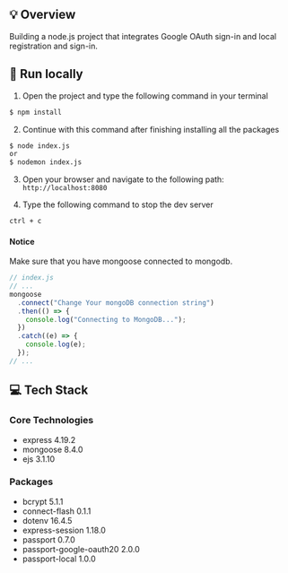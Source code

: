 ## 💡 Overview

Building a node.js project that integrates Google OAuth sign-in and local registration and sign-in.

## 🚀 Run locally

1. Open the project and type the following command in your terminal

```bash
$ npm install
```

2. Continue with this command after finishing installing all the packages

```bash
$ node index.js
or
$ nodemon index.js
```

3. Open your browser and navigate to the following path: `http://localhost:8080`

4. Type the following command to stop the dev server

```bash
ctrl + c
```

#### Notice

Make sure that you have mongoose connected to mongodb.

```js
// index.js
// ...
mongoose
  .connect("Change Your mongoDB connection string")
  .then(() => {
    console.log("Connecting to MongoDB...");
  })
  .catch((e) => {
    console.log(e);
  });
// ...
```

## 💻 Tech Stack

### Core Technologies

- express 4.19.2
- mongoose 8.4.0
- ejs 3.1.10

### Packages

- bcrypt 5.1.1
- connect-flash 0.1.1
- dotenv 16.4.5
- express-session 1.18.0
- passport 0.7.0
- passport-google-oauth20 2.0.0
- passport-local 1.0.0

